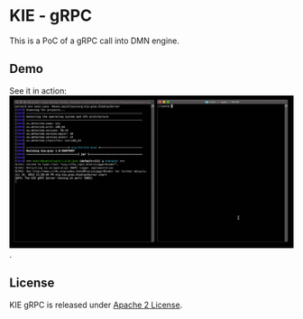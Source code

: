 # KIE - gRPC

This is a PoC of a gRPC call into DMN engine.

## Demo
See it in action:
![Demo](https://raw.githubusercontent.com/karreiro/kie-grpc/master/docs/demo.gif).

## License

KIE gRPC is released under [Apache 2 License](https://github.com/karreiro/kie-grpc/blob/master/LICENSE-ASL-2.0.txt).
